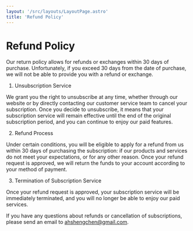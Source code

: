 ```yaml
---
layout: '/src/layouts/LayoutPage.astro'
title: 'Refund Policy'
---
```

# Refund Policy
Our return policy allows for refunds or exchanges within 30 days of purchase. Unfortunately, if you exceed 30 days from the date of purchase, we will not be able to provide you with a refund or exchange.

1. Unsubscription Service

We grant you the right to unsubscribe at any time, whether through our website or by directly contacting our customer service team to cancel your subscription. Once you decide to unsubscribe, it means that your subscription service will remain effective until the end of the original subscription period, and you can continue to enjoy our paid features.

2. Refund Process

Under certain conditions, you will be eligible to apply for a refund from us within 30 days of purchasing the subscription: if our products and services do not meet your expectations, or for any other reason. Once your refund request is approved, we will return the funds to your account according to your method of payment.

3. Termination of Subscription Service

Once your refund request is approved, your subscription service will be immediately terminated, and you will no longer be able to enjoy our paid services.

If you have any questions about refunds or cancellation of subscriptions, please send an email to ahshengchen@gmail.com.